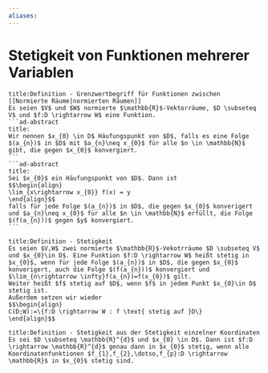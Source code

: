 ```yaml
---
aliases: 
---
```

# Stetigkeit von Funktionen mehrerer Variablen 
````ad-abstract
title:Definition - Grenzwertbegriff für Funktionen zwischen [[Normierte Räume|normierten Räumen]]
Es seien $V$ und $W$ normierte $\mathbb{R}$-Vektorräume, $D \subseteq V$ und $f:D \rightarrow W$ eine Funktion.
```ad-abstract
title:
Wir nennen $x_{0} \in D$ Häufungspunkt von $D$, falls es eine Folge $(a_{n})$ in $D$ mit $a_{n}\neq x_{0}$ für alle $n \in \mathbb{N}$ gibt, die gegen $x_{0}$ konvergiert.
```
```ad-abstract
title:
Sei $x_{0}$ ein Häufungspunkt von $D$. Dann ist
$$\begin{align}
\lim_{x\rightarrow x_{0}} f(x) = y
\end{align}$$
falls für jede Folge $(a_{n})$ in $D$, die gegen $x_{0}$ konverigert und $a_{n}\neq x_{0}$ für alle $n \in \mathbb{N}$ erfüllt, die Folge $(f(a_{n}))$ gegen $y$ konvergiert.
```
````

```ad-abstract
title:Definition - Stetigkeit
Es seien $V,W$ zwei normierte $\mathbb{R}$-Vekotrräume $D \subseteq V$ und $x_{0}\in D$. Eine Funktion $f:D \rightarrow W$ heißt stetig in $x_{0}$, wenn für jede Folge $(a_{n})$ in $D$, die gegen $x_{0}$ konverigert, auch die Folge $(f(a_{n}))$ konvergiert und $\lim_{n\rightarrow \infty}f(a_{n})=f(x_{0})$ gilt.
Weiter heißt $f$ stetig auf $D$, wenn $f$ in jedem Punkt $x_{0}\in D$ stetig ist.
Außerdem setzen wir wieder
$$\begin{align}
C(D;W):=\{f:D \rightarrow W : f \text{ stetig auf }D\}
\end{align}$$
```
```ad-abstract
title:Definition - Stetigkeit aus der Stetigkeit einzelner Koordinaten
Es sei $D \subseteq \mathbb{R}^{d}$ und $x_{0} \in D$. Dann ist $f:D \rightarrow \mathbb{R}^{d}$ genau dann in $x_{0}$ stetig, wenn alle Koordinatenfunktionen $f_{1},f_{2},\dotso,f_{p}:D \rightarrow \mathbb{R}$ in $x_{0}$ stetig sind.
```
